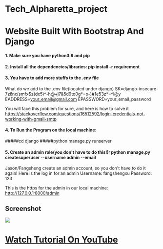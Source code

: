 # Tech_Alpharetta_project

# Website Built With Bootstrap And Django

#### 1. Make sure you have python3.9 and pip

#### 2. Install all the dependencies/libraries: pip install -r requirement

#### 3. You have to add more stuffs to the .env file

What do we add to the .env file(located under django)
SK=django-insecure-7zi!nx(smfx$z(dx5)^-h@+j7&5d9to0g*=o-)#1e53z*=^l@y
EADDRESS=your_email@gmail.com
EPASSWORD=your_email_password

You will face this problem for sure, and here is how to solve it
https://stackoverflow.com/questions/16512592/login-credentials-not-working-with-gmail-smtp

#### 4. To Run the Program on the local machine:

#####cd django
#####python manage.py runserver

#### 5. Create an admin role(you don't have to do this!): python manage.py createsuperuser --username admin --email

Jason/Fangsheng create an admin account, so you don't have to do it again!
Here is the log in for an admin
Username: fangshengxu
Password: 123

This is the https for the admin in our local machine: http://127.0.0.1:8000/admin

## Screenshot

![](https://i.ibb.co/gjmMjR9/Family-Doctor.png)

# [Watch Tutorial On YouTube](https://youtu.be/3_3q_dE4_qs)

